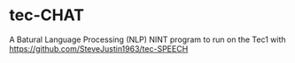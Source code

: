 # tec-CHAT

A Batural Language Processing (NLP) NINT program to run on the Tec1 with https://github.com/SteveJustin1963/tec-SPEECH




